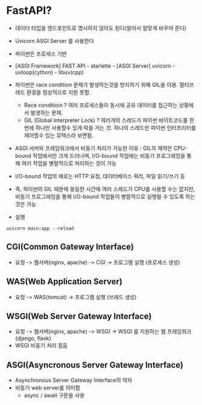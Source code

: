 # FastAPI?
- 데이터 타입을 엔드포인트로 명시하지 않아도 된다(알아서 알맞게 바꾸어 준다)
- Uvicorn ASGI Server 를 사용한다
- 파이썬은 프로세스 기반
- [ASGI Framework] FAST API - starlette - [ASGI Server] uvicorn - uvloop(cython) - libuv(cpp)
- 파이썬은 race condition 문제가 발생하는것을 방지하기 위해 GIL을 이용. 멀티쓰레드 환경을 정상적으로 지원 못함.
    - Race conditioin ? 여러 프로세스들이 동시에 공유 데이터를 접근하는 상황에서 발생하는 문제.
    - GIL (Global Interpreter Lock) ? 여러개의 스레드가 파이썬 바이트코드를 한번에 하나만 사용할수 있게 락을 거는 것. 하나의 스레드만 파이썬 인터프리터를 제어할수 있는 뮤텍스라 보면됨.
- ASGI 서버와 프레임워크에서 비동기 처리가 가능한 이유 : GIL의 제약은 CPU-bound 작업에서만 크게 드러나며, I/O-bound 작업에는 비동기 프로그래밍을 통해 여러 작업을 병렬적으로 처리하는 것이 가능
- I/O-bound 작업의 예로는 HTTP 요청, 데이터베이스 쿼리, 파일 읽기/쓰기 등
- 즉, 파이썬의 GIL 때문에 동일한 시간에 여러 스레드가 CPU를 사용할 수는 없지만, 비동기 프로그래밍을 통해 I/O-bound 작업들이 병렬적으로 실행될 수 있도록 하는 것은 가능

- 실행
```
uvicorn main:app --reload
```



## CGI(Common Gateway Interface)
- 요청 -> 웹서버(nginx, apache) -> CGI -> 프로그램 실행 (프로세스 생성)

## WAS(Web Application Server)
- 요청 -> WAS(tomcat) -> 프로그램 실행 (쓰레드 생성)

## WSGI(Web Server Gateway Interface)
- 요청 -> 웹서버(nginx, apache) -> WSGI -> WSGI 를 지원하는 웹 프레임워크(django, flask)
- WSGI 비동기 처리 힘듬

## ASGI(Asyncronous Server Gateway Interface)
- Asynchronous Server Gateway Interface의 약자
- 비동기 web server를 의미함
    - async / await 구문을 사용
